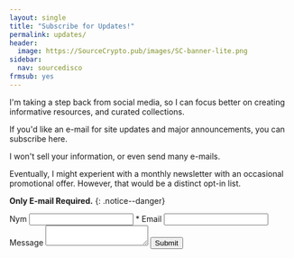 ```yaml
---
layout: single
title: "Subscribe for Updates!"
permalink: updates/
header:
  image: https://SourceCrypto.pub/images/SC-banner-lite.png
sidebar:
  nav: sourcedisco
frmsub: yes
---
```


I'm taking a step back from social media, so I can focus better on creating informative resources, and curated collections.

If you'd like an e-mail for site updates and major announcements, you can subscribe here.

I won't sell your information, or even send many e-mails.

Eventually, I might experient with a monthly newsletter with an occasional promotional offer. However, that would be a distinct opt-in list.


**Only E-mail Required.**
{: .notice--danger}

<div class="kwes-form">
    <form method="POST" action="https://kwes.io/api/foreign/forms/jkYmOb8OJAVfi2S1qfWU" success-message="Thank You!" error-message="Oops! Your form has errors." mode="test">
        <label for="nym">Nym</label>
        <input type="text" name="nym" rules="max:255">
        <label for="addy">* Email</label>
        <input type="email" name="addy" rules="required|email|max:255">
        <label for="message">Message</label>
        <textarea name="message"></textarea>
        <button type="submit">Submit</button>
    </form>
</div>